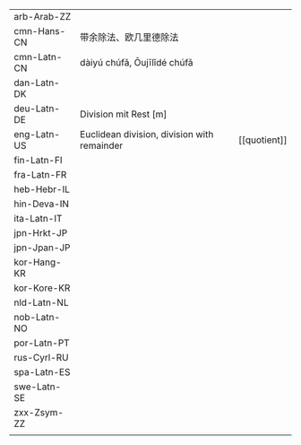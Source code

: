| | | |
|-|-|-|
| arb-Arab-ZZ |  |  |
| cmn-Hans-CN | 带余除法、欧几里德除法 |  |
| cmn-Latn-CN | dàiyú chúfǎ, Ōujīlǐdé chúfǎ |  |
| dan-Latn-DK |  |  |
| deu-Latn-DE | Division mit Rest [m] |  |
| eng-Latn-US | Euclidean division, division with remainder | [[quotient]] |
| fin-Latn-FI |  |  |
| fra-Latn-FR |  |  |
| heb-Hebr-IL |  |  |
| hin-Deva-IN |  |  |
| ita-Latn-IT |  |  |
| jpn-Hrkt-JP |  |  |
| jpn-Jpan-JP |  |  |
| kor-Hang-KR |  |  |
| kor-Kore-KR |  |  |
| nld-Latn-NL |  |  |
| nob-Latn-NO |  |  |
| por-Latn-PT |  |  |
| rus-Cyrl-RU |  |  |
| spa-Latn-ES |  |  |
| swe-Latn-SE |  |  |
| zxx-Zsym-ZZ |  |  |
|  |  |  |
